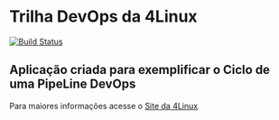 # Trilha DevOps da 4Linux

<!-- Altere a Flag abaixo com sua URL do Travis -->
[![Build Status](https://travis-ci.org/ducksjr/DevOpsLab-HelloWorld.svg?branch=master)](https://travis-ci.org/ducksjr/DevOpsLab-HelloWorld)

## Aplicação criada para exemplificar o Ciclo de uma PipeLine DevOps


Para maiores informações acesse o [Site da 4Linux](https://www.4linux.com.br/cursos/devops)
